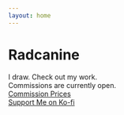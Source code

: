 ```yaml
---
layout: home
---
```

# Radcanine 

I draw. Check out my work. <br />
Commissions are currently open. <br />
[Commission Prices](/prices)
<br />
[Support Me on Ko-fi](https://ko-fi.com/F1F67R66)
